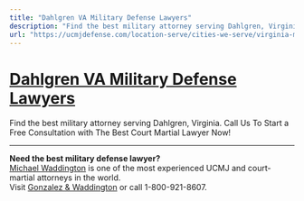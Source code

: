 ```yaml
---
title: "Dahlgren VA Military Defense Lawyers"
description: "Find the best military attorney serving Dahlgren, Virginia. Call Us To Start a Free Consultation with The Best Court Martial Lawyer Now!"
url: "https://ucmjdefense.com/location-serve/cities-we-serve/virginia-military-defense-lawyers/dahlgren-va-military-defense-lawyers.html"
---
```


# [Dahlgren VA Military Defense Lawyers](https://ucmjdefense.com/location-serve/cities-we-serve/virginia-military-defense-lawyers/dahlgren-va-military-defense-lawyers.html)

Find the best military attorney serving Dahlgren, Virginia. Call Us To Start a Free Consultation with The Best Court Martial Lawyer Now!

---

**Need the best military defense lawyer?**  
[Michael Waddington](https://ucmjdefense.com/attorneys/michael-stewart-waddington-partner.html) is one of the most experienced UCMJ and court-martial attorneys in the world.  
Visit [Gonzalez & Waddington](https://ucmjdefense.com) or call 1-800-921-8607.
